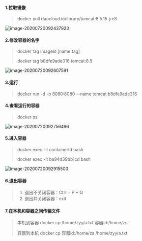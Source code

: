 #### 1.拉取镜像

> docker pull daocloud.io/library/tomcat:8.5.15-jre8

![image-20200720092437923](C:\Users\zyy\AppData\Roaming\Typora\typora-user-images\image-20200720092437923.png)

#### 2.修改容器的名字

> docker tag imageId [name:tag]
>
> docker tag b8dfe9ade316 tomcat:8.5

![image-20200720092607591](C:\Users\zyy\AppData\Roaming\Typora\typora-user-images\image-20200720092607591.png)

#### 3.运行

> docker run -d -p 8080:8080 --name tomcat b8dfe9ade316 

#### 4.查看运行的容器

> docker ps

![image-20200720092756496](C:\Users\zyy\AppData\Roaming\Typora\typora-user-images\image-20200720092756496.png)

#### 5.进入容器

> docker exec -it containerId bash
>
> docker exec -it ba94d39bb1cd bash

![image-20200720092915500](C:\Users\zyy\AppData\Roaming\Typora\typora-user-images\image-20200720092915500.png)

#### 6.退出容器

> 1. 退出不关闭容器：Ctrl + P + Q
> 2. 退出并关闭容器：exit

#### 7.在本机和容器之间传输文件

> 本机到容器  docker cp  /home/zyy/a.txt  容器id:/home/zs
>
> 容器到本机 docker cp  容器id:/home/zs   /home/zyy/a.txt